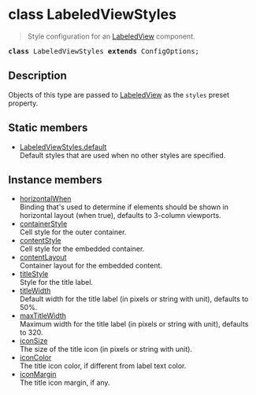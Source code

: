 # class LabeledViewStyles

> Style configuration for an [LabeledView](LabeledView.md) component.

<pre class="docgen_signature"><b>class</b> LabeledViewStyles <b>extends</b> ConfigOptions;</pre>

## Description

Objects of this type are passed to [LabeledView](LabeledView.md) as the `styles` preset property.

## Static members

- [<!--{ref:property}-->LabeledViewStyles.default](LabeledViewStyles_default.md) <!--{refchip:static}-->\
    Default styles that are used when no other styles are specified.

## Instance members

- [<!--{ref:property}-->horizontalWhen](LabeledViewStyles_horizontalWhen.md) \
    Binding that's used to determine if elements should be shown in horizontal layout (when true), defaults to 3-column viewports.
- [<!--{ref:property}-->containerStyle](LabeledViewStyles_containerStyle.md) \
    Cell style for the outer container.
- [<!--{ref:property}-->contentStyle](LabeledViewStyles_contentStyle.md) \
    Cell style for the embedded container.
- [<!--{ref:property}-->contentLayout](LabeledViewStyles_contentLayout.md) \
    Container layout for the embedded content.
- [<!--{ref:property}-->titleStyle](LabeledViewStyles_titleStyle.md) \
    Style for the title label.
- [<!--{ref:property}-->titleWidth](LabeledViewStyles_titleWidth.md) \
    Default width for the title label (in pixels or string with unit), defaults to 50%.
- [<!--{ref:property}-->maxTitleWidth](LabeledViewStyles_maxTitleWidth.md) \
    Maximum width for the title label (in pixels or string with unit), defaults to 320.
- [<!--{ref:property}-->iconSize](LabeledViewStyles_iconSize.md) \
    The size of the title icon (in pixels or string with unit).
- [<!--{ref:property}-->iconColor](LabeledViewStyles_iconColor.md) \
    The title icon color, if different from label text color.
- [<!--{ref:property}-->iconMargin](LabeledViewStyles_iconMargin.md) \
    The title icon margin, if any.